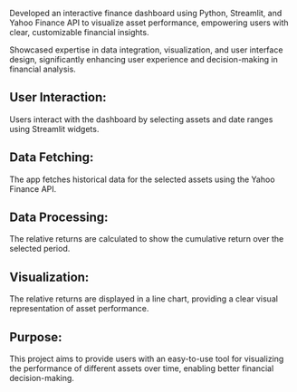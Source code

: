 Developed an interactive finance dashboard using Python, Streamlit, and Yahoo Finance API to visualize asset performance, empowering users with clear, customizable financial insights.

Showcased expertise in data integration, visualization, and user interface design, significantly enhancing user experience and decision-making in financial analysis.

## User Interaction:
Users interact with the dashboard by selecting assets and date ranges using Streamlit widgets.
 ## Data Fetching: 
 The app fetches historical data for the selected assets using the Yahoo Finance API.
 ## Data Processing: 
 The relative returns are calculated to show the cumulative return over the selected 
period.
 ## Visualization: 
 The relative returns are displayed in a line chart, providing a clear visual 
representation of asset performance.
 ## Purpose: 
 This project aims to provide users with an easy-to-use tool for visualizing the performance 
of different assets over time, enabling better financial decision-making.
